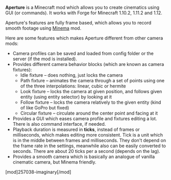<?php # template('banner', $__data__) ?>

<?php # template('links', $__data__) ?> 

**Aperture** is a Minecraft mod which allows you to create cinematics using GUI (or commands). It works with Forge for Minecraft 1.10.2, 1.11.2 and 1.12. 

Aperture's features are fully frame based, which allows you to record smooth footage using [Minema](<?php echo $links['minema'] ?>) mod. 

Here are some features which makes Aperture different from other camera mods:

* Camera profiles can be saved and loaded from config folder or the server (if the mod is installed).
* Provides different camera behavior blocks (which are known as camera fixtures):
    * Idle fixture – does nothing, just locks the camera
    * Path fixture – animates the camera through a set of points using one of the three interpolations: linear, cubic or hermite
    * Look fixture – locks the camera at given position, and follows given entity (using entity selector) by looking at it
    * Follow fixture – locks the camera relatively to the given entity (kind of like GoPro but fixed)
    * Circular fixture – circulate around the center point and facing at it
* Provides a GUI which eases camera profile and fixtures editing a lot. There is also command interface, if needed.
* Playback duration is measured in **ticks**, instead of frames or milliseconds, which makes editing more consistent. Tick is a unit which is in the middle between frames and milliseconds. They don't depend on the frame rate in the settings, meanwhile also can be easily converted to seconds. There are about 20 ticks per a second (depends on the lag).
* Provides a smooth camera which is basically an analogue of vanilla cinematic camera, but Minema friendly.

<?php if ($domain === \mchorse\MCF): ?> 
[mod]257038-imaginary[/mod]
<?php endif ?> 

<?php template('install', $__data__) ?> 

<?php template('terms', $__data__) ?> 

<?php template('media', $__data__) ?> 

<?php template('bugs', $__data__) ?> 